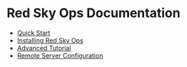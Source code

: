 # Red Sky Ops Documentation

- [Quick Start](quickstart.md)
- [Installing Red Sky Ops](install.md)
- [Advanced Tutorial](tutorial.md)
- [Remote Server Configuration](remote.md)

